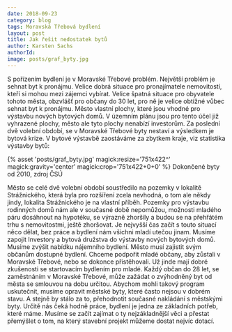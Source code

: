 ```yaml
---
date: 2018-09-23
category: blog
tags: Moravská Třebová bydlení
layout: post
title: Jak řešit nedostatek bytů
author: Karsten Sachs
authorId: 
image: posts/graf_byty.jpg
---
```

S pořízením bydlení je v Moravské Třebové problém. Největší problém je sehnat byt k pronájmu. Velice dobrá situace pro pronajímatele nemovitostí, kteří si mohou mezi zájemci vybírat. Velice špatná situace pro obyvatele tohoto města, obzvlášť pro občany do 30 let, pro ně je velice obtížné vůbec sehnat byt k pronájmu. 
Město vlastní plochy, které jsou vhodné pro výstavbu nových bytových domů. V územním plánu jsou pro tento účel již vyhrazené plochy, město ale tyto plochy nenabízí investorům. Za poslední dvě volební období, se v Moravské Třebové byty nestaví a výsledkem je bytová krize. V bytové výstavbě zaostáváme za zbytkem kraje, viz statistika výstavby bytů:

{% asset 'posts/graf_byty.jpg' magick:resize='751x422^' magick:gravity='center' magick:crop='751x422+0+0' %} 
Dokončené byty od 2010, zdroj ČSÚ


Město se celé dvě volební období soustředilo na pozemky v lokalitě Strážnického, která byla pro rozšíření zcela nevhodná, o tom ale někdy jindy, lokalita Strážnického je na vlastní příběh. Pozemky pro výstavbu rodinných domů nám ale v současné době nepomůžou, možnosti mladého páru dosáhnout na hypotéku, se výrazně zhoršily a budou se na přehřátém trhu s nemovitostmi, ještě zhoršovat. Je nejvyšší čas začít s touto situací něco dělat, bez práce a bydlení nám všichni mladí utečou jinam. 
Musíme zapojit Investory a bytová družstva do výstavby nových bytových domů. Musíme zvýšit nabídku nájemního bydlení. Město musí zajistit svým občanům dostupné bydlení. Chceme podpořit mladé občany, aby zůstali v Moravské Třebové, nebo se dokonce přistěhovali. Už jinde mají dobré zkušenosti se startovacím bydlením pro mladé. Každý občan do 28 let, se zaměstnáním v Moravské Třebové, může zažádat o zvýhodněný byt od města se smlouvou na dobu určitou. Abychom mohli takový program uskutečnit, musíme opravit městské byty, které často nejsou v dobrém stavu. A stejně by stálo za to, přehodnotit současné nakládání s městskými byty. Určitě nás čeká hodně práce, bydlení je jedna ze základních potřeb, které máme. Musíme se začít zajímat o ty nejzákladnější věci a přestat přemýšlet o tom, na který stavební projekt můžeme dostat nejvíc dotací.

